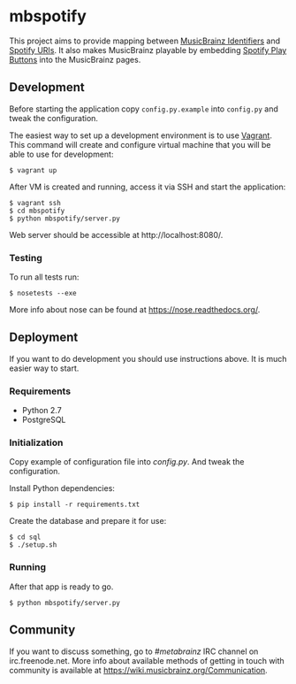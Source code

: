 # mbspotify

This project aims to provide mapping between [MusicBrainz Identifiers](https://musicbrainz.org/doc/MusicBrainz_Identifier)
and [Spotify URIs](https://developer.spotify.com/web-api/user-guide/#spotify-uris-and-ids).
It also makes MusicBrainz playable by embedding [Spotify Play Buttons](https://developer.spotify.com/technologies/widgets/spotify-play-button/)
into the MusicBrainz pages.


## Development

Before starting the application copy `config.py.example` into `config.py` and
tweak the configuration.

The easiest way to set up a development environment is to use [Vagrant](https://www.vagrantup.com/).
This command will create and configure virtual machine that you will be able to
use for development:

    $ vagrant up

After VM is created and running, access it via SSH and start the application:

    $ vagrant ssh
    $ cd mbspotify
    $ python mbspotify/server.py

Web server should be accessible at http://localhost:8080/.

### Testing

To run all tests run:

    $ nosetests --exe

More info about nose can be found at https://nose.readthedocs.org/.


## Deployment

If you want to do development you should use instructions above. It is much
easier way to start.

### Requirements

* Python 2.7
* PostgreSQL

### Initialization

Copy example of configuration file into *config.py*. And tweak the configuration.

Install Python dependencies:

    $ pip install -r requirements.txt

Create the database and prepare it for use:

    $ cd sql
    $ ./setup.sh

### Running

After that app is ready to go.

    $ python mbspotify/server.py


## Community

If you want to discuss something, go to *#metabrainz* IRC channel on
irc.freenode.net. More info about available methods of getting in touch with
community is available at https://wiki.musicbrainz.org/Communication.
